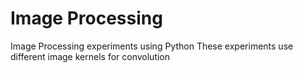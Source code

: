 # Image Processing
Image Processing experiments using Python
These experiments use different image kernels for convolution
